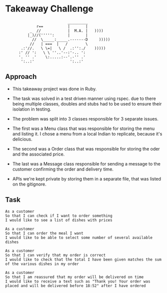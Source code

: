 Takeaway Challenge
==================
```
                            _________
              r==           |       |
           _  //            |  M.A. |   ))))
          |_)//(''''':      |       |
            //  \_____:_____.-------D     )))))
           //   | ===  |   /        \
       .:'//.   \ \=|   \ /  .:'':./    )))))
      :' // ':   \ \ ''..'--:'-.. ':
      '. '' .'    \:.....:--'.-'' .'
       ':..:'                ':..:'

 ```

Approach
-------
* This takeaway project was done in Ruby.

* The task was solved in a test driven manner using rspec. due to there being multiple classes, doubles and stubs had to be used to ensure their isolation in testing.

* The problem was split into 3 classes responsible for 3 separate issues.

* The first was a Menu class that was responsible for storing the menu and listing it. I chose a menu from a local Indian to replicate, because it's delicious.

* The second was a Order class that was responsible for storing the oder and the associated price.

* The last was a Message class responsible for sending a message to the customer confirming the order and delivery time.

* APIs we're kept private by storing them in a separate file, that was listed on the gitignore.

Task
-----

```
As a customer
So that I can check if I want to order something
I would like to see a list of dishes with prices

As a customer
So that I can order the meal I want
I would like to be able to select some number of several available dishes

As a customer
So that I can verify that my order is correct
I would like to check that the total I have been given matches the sum of the various dishes in my order

As a customer
So that I am reassured that my order will be delivered on time
I would like to receive a text such as "Thank you! Your order was placed and will be delivered before 18:52" after I have ordered
```
